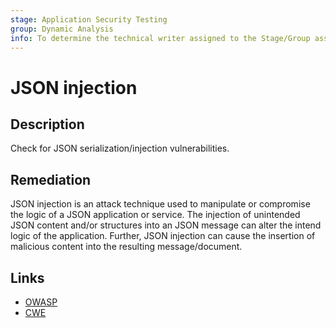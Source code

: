```yaml
---
stage: Application Security Testing
group: Dynamic Analysis
info: To determine the technical writer assigned to the Stage/Group associated with this page, see https://handbook.gitlab.com/handbook/product/ux/technical-writing/#assignments
---
```


# JSON injection

## Description

Check for JSON serialization/injection vulnerabilities.

## Remediation

JSON injection is an attack technique used to manipulate or compromise the logic of a JSON application or service. The injection of unintended JSON content and/or structures into an JSON message can alter the intend logic of the application. Further, JSON injection can cause the insertion of malicious content into the resulting message/document.

## Links

- [OWASP](https://owasp.org/Top10/A03_2021-Injection/)
- [CWE](https://cwe.mitre.org/data/definitions/929.html)
